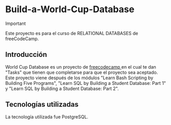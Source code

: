 # Build-a-World-Cup-Database
>[!IMPORTANT]
>Este proyecto es para el curso de RELATIONAL DATABASES de freeCodeCamp.

## Introducción
World Cup Database es un proyecto de <a href="https://www.freecodecamp.org/"> freecodecamp </a> en el cual te dan "Tasks" que tienen que completarse para que el proyecto sea aceptado. <br>
Este proyecto viene después de los módulos "Learn Bash Scripting by Building Five Programs", "Learn SQL by Building a Student Database: Part 1" y "Learn SQL by Building a Student Database: Part 2".

## Tecnologías utilizadas
La tecnología utilizada fue PostgreSQL.
